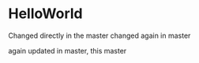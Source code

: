 # HelloWorld

Changed directly in the master
changed again in master


again updated in master, this master

